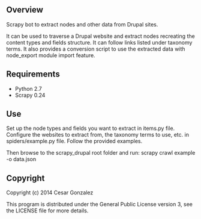 ## Overview

Scrapy bot to extract nodes and other data from Drupal sites.

It can be used to traverse a Drupal website and extract nodes
recreating the content types and fields structure. It can follow
links listed under taxonomy terms. It also provides a conversion
script to use the extracted data with node_export module import
feature.

## Requirements

* Python 2.7
* Scrapy 0.24

## Use
Set up the node types and fields you want to extract in items.py file.
Configure the websites to extract from, the taxonomy terms to use, etc. in
spiders/example.py file. Follow the provided examples.

Then browse to the scrapy_drupal root folder and run:
  scrapy crawl example -o data.json

## Copyright

Copyright (c) 2014 Cesar Gonzalez

This program is distributed under the General Public License version 3,
see the LICENSE file for more details.

